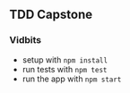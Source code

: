 ## TDD Capstone

### Vidbits

* setup with `npm install`
* run tests with `npm test`
* run the app with `npm start`